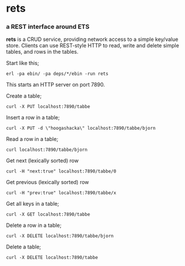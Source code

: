 # rets
### a REST interface around ETS

**rets** is a CRUD service, providing network access to a simple key/value
store.
Clients can use REST-style HTTP to read, write and delete simple tables,
and rows in the tables.

Start like this;
```
erl -pa ebin/ -pa deps/*/ebin -run rets
```
This starts an HTTP server on port 7890.

Create a table;
```
curl -X PUT localhost:7890/tabbe
```

Insert a row in a table;
```
curl -X PUT -d \"hoogashacka\" localhost:7890/tabbe/bjorn
```

Read a row in a table;
```
curl localhost:7890/tabbe/bjorn
```

Get next (lexically sorted) row
```
curl -H "next:true" localhost:7890/tabbe/0
```

Get previous (lexically sorted) row
```
curl -H "prev:true" localhost:7890/tabbe/x
```

Get all keys in a table;
```
curl -X GET localhost:7890/tabbe
```

Delete a row in a table;
```
curl -X DELETE localhost:7890/tabbe/bjorn
```

Delete a table;
```
curl -X DELETE localhost:7890/tabbe
```
